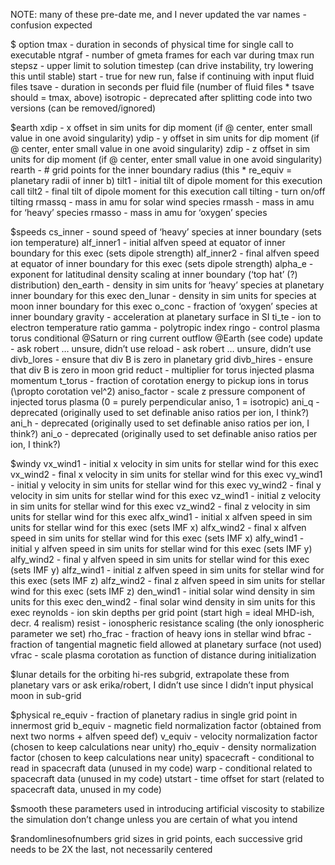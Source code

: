 ﻿NOTE: many of these pre-date me, and I never updated the var names - confusion expected
 
$ option
tmax - duration in seconds of physical time for single call to executable
ntgraf - number of gmeta frames for each var during tmax run
stepsz - upper limit to solution timestep (can drive instability, try lowering this until stable)
start - true for new run, false if continuing with input fluid files
tsave - duration in seconds per fluid file (number of fluid files * tsave should = tmax, above)
isotropic - deprecated after splitting code into two versions (can be removed/ignored)
 
 
$earth
xdip - x offset in sim units for dip moment (if @ center, enter small value in one avoid singularity)
ydip - y offset in sim units for dip moment (if @ center, enter small value in one avoid singularity)
zdip - z offset in sim units for dip moment (if @ center, enter small value in one avoid singularity)
rearth - # grid points for the inner boundary radius (this * re_equiv = planetary radii of inner b)
tilt1 - initial tilt of dipole moment for this execution call
tilt2 - final tilt of dipole moment for this execution call
tilting - turn on/off tilting
rmassq - mass in amu for solar wind species 
rmassh - mass in amu for ‘heavy’ species
rmasso - mass in amu for ‘oxygen’ species 
 
 
$speeds
cs_inner - sound speed of ‘heavy’ species at inner boundary (sets ion temperature)
alf_inner1 - initial alfven speed at equator of inner boundary for this exec (sets dipole strength)
alf_inner2 - final alfven speed at equator of inner boundary  for this exec (sets dipole strength)
alpha_e - exponent for latitudinal density scaling at inner boundary (‘top hat’ (?) distribution)
den_earth - density in sim units for ‘heavy’ species at planetary inner boundary for this exec
den_lunar - density in sim units for species at moon inner boundary for this exec 
o_conc - fraction of ‘oxygen’ species at inner boundary
gravity - acceleration at planetary surface in SI
ti_te - ion to electron temperature ratio
gamma - polytropic index
ringo - control plasma torus conditional @Saturn or ring current outflow @Earth (see code)
update - ask robert … unsure, didn’t use
reload - ask robert … unsure, didn’t use
divb_lores - ensure that div B is zero in planetary grid
divb_hires - ensure that div B is zero in moon grid
reduct - multiplier for torus injected plasma momentum
t_torus - fraction of corotation energy to pickup ions in torus (\propto corotation vel^2)
aniso_factor - scale z pressure component of injected torus plasma (0 = purely perpendicular aniso, 1 = isotropic)
ani_q - deprecated (originally used to set definable aniso ratios per ion, I think?)
ani_h - deprecated (originally used to set definable aniso ratios per ion, I think?)
ani_o - deprecated (originally used to set definable aniso ratios per ion, I think?)
 
$windy
vx_wind1 - initial x velocity in sim units for stellar wind for this exec
vx_wind2 - final x velocity in sim units for stellar wind for this exec
vy_wind1 - initial y velocity in sim units for stellar wind for this exec
vy_wind2 - final y velocity in sim units for stellar wind for this exec
vz_wind1 - initial z velocity in sim units for stellar wind for this exec
vz_wind2 - final z velocity in sim units for stellar wind for this exec
alfx_wind1 - initial x alfven speed in sim units for stellar wind for this exec (sets IMF x)
alfx_wind2 - final x alfven speed in sim units for stellar wind for this exec (sets IMF x)
alfy_wind1 - initial y alfven speed in sim units for stellar wind for this exec (sets IMF y)
alfy_wind2 - final y alfven speed in sim units for stellar wind for this exec (sets IMF y)
alfz_wind1 - initial z alfven speed in sim units for stellar wind for this exec (sets IMF z)
alfz_wind2 - final z alfven speed in sim units for stellar wind for this exec (sets IMF z)
den_wind1 - initial  solar wind density in sim units for this exec
den_wind2 - final  solar wind density in sim units for this exec
reynolds - ion skin depths per grid point (start high = ideal MHD-ish, decr. 4 realism)
resist - ionospheric resistance scaling (the only ionospheric parameter we set)
rho_frac - fraction of heavy ions in stellar wind
bfrac - fraction of tangential magnetic field allowed at planetary surface (not used)
vfrac - scale plasma corotation as function of distance during initialization
 
$lunar
details for the orbiting hi-res subgrid, extrapolate these from planetary vars or ask erika/robert, I didn’t use since I didn’t input physical moon in sub-grid
 
$physical 
re_equiv - fraction of planetary radius in single grid point in innermost grid
b_equiv - magnetic field normalization factor (obtained from next two norms + alfven speed def)
v_equiv - velocity normalization factor (chosen to keep calculations near unity)
rho_equiv - density normalization factor (chosen to keep calculations near unity)
spacecraft - conditional to read in spacecraft data (unused in my code)
warp - conditional related to spacecraft data (unused in my code)
utstart - time offset for start (related to spacecraft data, unused in my code)
 
$smooth
	these parameters used in introducing artificial viscosity to stabilize the simulation
	don’t change unless you are certain of what you intend
 
$randomlinesofnumbers
grid sizes in grid points, each successive grid needs to be 2X the last, not necessarily centered


